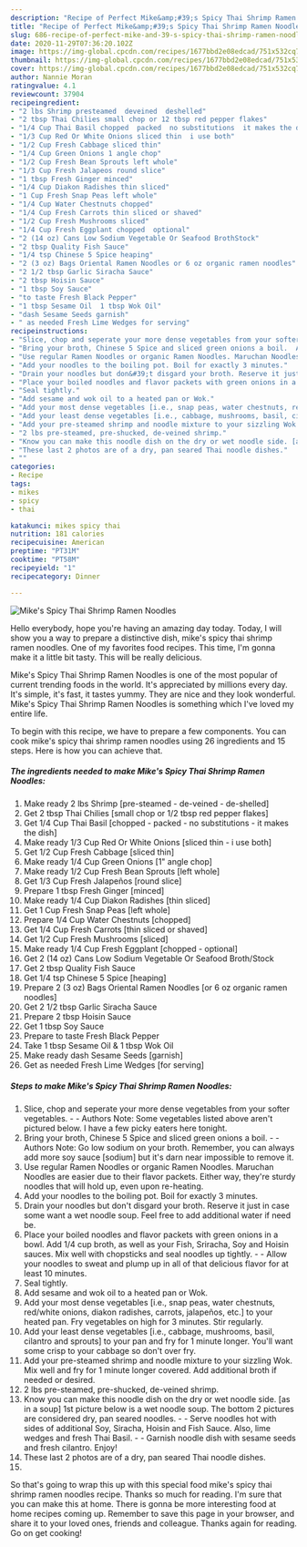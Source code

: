 ```yaml
---
description: "Recipe of Perfect Mike&amp;#39;s Spicy Thai Shrimp Ramen Noodles"
title: "Recipe of Perfect Mike&amp;#39;s Spicy Thai Shrimp Ramen Noodles"
slug: 686-recipe-of-perfect-mike-and-39-s-spicy-thai-shrimp-ramen-noodles
date: 2020-11-29T07:36:20.102Z
image: https://img-global.cpcdn.com/recipes/1677bbd2e08edcad/751x532cq70/mikes-spicy-thai-shrimp-ramen-noodles-recipe-main-photo.jpg
thumbnail: https://img-global.cpcdn.com/recipes/1677bbd2e08edcad/751x532cq70/mikes-spicy-thai-shrimp-ramen-noodles-recipe-main-photo.jpg
cover: https://img-global.cpcdn.com/recipes/1677bbd2e08edcad/751x532cq70/mikes-spicy-thai-shrimp-ramen-noodles-recipe-main-photo.jpg
author: Nannie Moran
ratingvalue: 4.1
reviewcount: 37904
recipeingredient:
- "2 lbs Shrimp presteamed  deveined  deshelled"
- "2 tbsp Thai Chilies small chop or 12 tbsp red pepper flakes"
- "1/4 Cup Thai Basil chopped  packed  no substitutions  it makes the dish"
- "1/3 Cup Red Or White Onions sliced thin  i use both"
- "1/2 Cup Fresh Cabbage sliced thin"
- "1/4 Cup Green Onions 1 angle chop"
- "1/2 Cup Fresh Bean Sprouts left whole"
- "1/3 Cup Fresh Jalapeos round slice"
- "1 tbsp Fresh Ginger minced"
- "1/4 Cup Diakon Radishes thin sliced"
- "1 Cup Fresh Snap Peas left whole"
- "1/4 Cup Water Chestnuts chopped"
- "1/4 Cup Fresh Carrots thin sliced or shaved"
- "1/2 Cup Fresh Mushrooms sliced"
- "1/4 Cup Fresh Eggplant chopped  optional"
- "2 (14 oz) Cans Low Sodium Vegetable Or Seafood BrothStock"
- "2 tbsp Quality Fish Sauce"
- "1/4 tsp Chinese 5 Spice heaping"
- "2 (3 oz) Bags Oriental Ramen Noodles or 6 oz organic ramen noodles"
- "2 1/2 tbsp Garlic Siracha Sauce"
- "2 tbsp Hoisin Sauce"
- "1 tbsp Soy Sauce"
- "to taste Fresh Black Pepper"
- "1 tbsp Sesame Oil  1 tbsp Wok Oil"
- "dash Sesame Seeds garnish"
- " as needed Fresh Lime Wedges for serving"
recipeinstructions:
- "Slice, chop and seperate your more dense vegetables from your softer vegetables.  Authors Note: Some vegetables listed above aren&#39;t pictured below. I have a few picky eaters here tonight."
- "Bring your broth, Chinese 5 Spice and sliced green onions a boil.  Authors Note: Go low sodium on your broth. Remember, you can always add more soy sauce [sodium] but it&#39;s darn near impossible to remove it."
- "Use regular Ramen Noodles or organic Ramen Noodles. Maruchan Noodles are easier due to their flavor packets. Either way, they&#39;re sturdy noodles that will hold up, even upon re-heating."
- "Add your noodles to the boiling pot. Boil for exactly 3 minutes."
- "Drain your noodles but don&#39;t disgard your broth. Reserve it just in case some want a wet noodle soup. Feel free to add additional water if need be."
- "Place your boiled noodles and flavor packets with green onions in a bowl. Add 1/4 cup broth, as well as your Fish, Sriracha, Soy and Hoisin sauces. Mix well with chopsticks and seal noodles up tightly.   Allow your noodles to sweat and plump up in all of that delicious flavor for at least 10 minutes."
- "Seal tightly."
- "Add sesame and wok oil to a heated pan or Wok."
- "Add your most dense vegetables [i.e., snap peas, water chestnuts, red/white onions, diakon radishes, carrots, jalapeños, etc.] to your heated pan. Fry vegetables on high for 3 minutes. Stir regularly."
- "Add your least dense vegetables [i.e., cabbage, mushrooms, basil, cilantro and sprouts] to your pan and fry for 1 minute longer. You&#39;ll want some crisp to your cabbage so don&#39;t over fry."
- "Add your pre-steamed shrimp and noodle mixture to your sizzling Wok. Mix well and fry for 1 minute longer covered. Add additional broth if needed or desired."
- "2 lbs pre-steamed, pre-shucked, de-veined shrimp."
- "Know you can make this noodle dish on the dry or wet noodle side. [as in a soup] 1st picture below is a wet noodle soup. The bottom 2 pictures are considered dry, pan seared noodles.  Serve noodles hot with sides of additional Soy, Siracha, Hoisin and Fish Sauce. Also, lime wedges and fresh Thai Basil.   Garnish noodle dish with sesame seeds and fresh cilantro. Enjoy!"
- "These last 2 photos are of a dry, pan seared Thai noodle dishes."
- ""
categories:
- Recipe
tags:
- mikes
- spicy
- thai

katakunci: mikes spicy thai 
nutrition: 181 calories
recipecuisine: American
preptime: "PT31M"
cooktime: "PT58M"
recipeyield: "1"
recipecategory: Dinner

---
```



![Mike&#39;s Spicy Thai Shrimp Ramen Noodles](https://img-global.cpcdn.com/recipes/1677bbd2e08edcad/751x532cq70/mikes-spicy-thai-shrimp-ramen-noodles-recipe-main-photo.jpg)

Hello everybody, hope you're having an amazing day today. Today, I will show you a way to prepare a distinctive dish, mike&#39;s spicy thai shrimp ramen noodles. One of my favorites food recipes. This time, I'm gonna make it a little bit tasty. This will be really delicious.

Mike&#39;s Spicy Thai Shrimp Ramen Noodles is one of the most popular of current trending foods in the world. It's appreciated by millions every day. It's simple, it's fast, it tastes yummy. They are nice and they look wonderful. Mike&#39;s Spicy Thai Shrimp Ramen Noodles is something which I've loved my entire life.




To begin with this recipe, we have to prepare a few components. You can cook mike&#39;s spicy thai shrimp ramen noodles using 26 ingredients and 15 steps. Here is how you can achieve that.

<!--inarticleads1-->

##### The ingredients needed to make Mike&#39;s Spicy Thai Shrimp Ramen Noodles:

1. Make ready 2 lbs Shrimp [pre-steamed - de-veined - de-shelled]
1. Get 2 tbsp Thai Chilies [small chop or 1/2 tbsp red pepper flakes]
1. Get 1/4 Cup Thai Basil [chopped - packed - no substitutions - it makes the dish]
1. Make ready 1/3 Cup Red Or White Onions [sliced thin - i use both]
1. Get 1/2 Cup Fresh Cabbage [sliced thin]
1. Make ready 1/4 Cup Green Onions [1&#34; angle chop]
1. Make ready 1/2 Cup Fresh Bean Sprouts [left whole]
1. Get 1/3 Cup Fresh Jalapeños [round slice]
1. Prepare 1 tbsp Fresh Ginger [minced]
1. Make ready 1/4 Cup Diakon Radishes [thin sliced]
1. Get 1 Cup Fresh Snap Peas [left whole]
1. Prepare 1/4 Cup Water Chestnuts [chopped]
1. Get 1/4 Cup Fresh Carrots [thin sliced or shaved]
1. Get 1/2 Cup Fresh Mushrooms [sliced]
1. Make ready 1/4 Cup Fresh Eggplant [chopped - optional]
1. Get 2 (14 oz) Cans Low Sodium Vegetable Or Seafood Broth/Stock
1. Get 2 tbsp Quality Fish Sauce
1. Get 1/4 tsp Chinese 5 Spice [heaping]
1. Prepare 2 (3 oz) Bags Oriental Ramen Noodles [or 6 oz organic ramen noodles]
1. Get 2 1/2 tbsp Garlic Siracha Sauce
1. Prepare 2 tbsp Hoisin Sauce
1. Get 1 tbsp Soy Sauce
1. Prepare to taste Fresh Black Pepper
1. Take 1 tbsp Sesame Oil &amp; 1 tbsp Wok Oil
1. Make ready dash Sesame Seeds [garnish]
1. Get  as needed Fresh Lime Wedges [for serving]




<!--inarticleads2-->

##### Steps to make Mike&#39;s Spicy Thai Shrimp Ramen Noodles:

1. Slice, chop and seperate your more dense vegetables from your softer vegetables. -  - Authors Note: Some vegetables listed above aren&#39;t pictured below. I have a few picky eaters here tonight.
1. Bring your broth, Chinese 5 Spice and sliced green onions a boil. -  - Authors Note: Go low sodium on your broth. Remember, you can always add more soy sauce [sodium] but it&#39;s darn near impossible to remove it.
1. Use regular Ramen Noodles or organic Ramen Noodles. Maruchan Noodles are easier due to their flavor packets. Either way, they&#39;re sturdy noodles that will hold up, even upon re-heating.
1. Add your noodles to the boiling pot. Boil for exactly 3 minutes.
1. Drain your noodles but don&#39;t disgard your broth. Reserve it just in case some want a wet noodle soup. Feel free to add additional water if need be.
1. Place your boiled noodles and flavor packets with green onions in a bowl. Add 1/4 cup broth, as well as your Fish, Sriracha, Soy and Hoisin sauces. Mix well with chopsticks and seal noodles up tightly.  -  - Allow your noodles to sweat and plump up in all of that delicious flavor for at least 10 minutes.
1. Seal tightly.
1. Add sesame and wok oil to a heated pan or Wok.
1. Add your most dense vegetables [i.e., snap peas, water chestnuts, red/white onions, diakon radishes, carrots, jalapeños, etc.] to your heated pan. Fry vegetables on high for 3 minutes. Stir regularly.
1. Add your least dense vegetables [i.e., cabbage, mushrooms, basil, cilantro and sprouts] to your pan and fry for 1 minute longer. You&#39;ll want some crisp to your cabbage so don&#39;t over fry.
1. Add your pre-steamed shrimp and noodle mixture to your sizzling Wok. Mix well and fry for 1 minute longer covered. Add additional broth if needed or desired.
1. 2 lbs pre-steamed, pre-shucked, de-veined shrimp.
1. Know you can make this noodle dish on the dry or wet noodle side. [as in a soup] 1st picture below is a wet noodle soup. The bottom 2 pictures are considered dry, pan seared noodles. -  - Serve noodles hot with sides of additional Soy, Siracha, Hoisin and Fish Sauce. Also, lime wedges and fresh Thai Basil.  -  - Garnish noodle dish with sesame seeds and fresh cilantro. Enjoy!
1. These last 2 photos are of a dry, pan seared Thai noodle dishes.
1. 




So that's going to wrap this up with this special food mike&#39;s spicy thai shrimp ramen noodles recipe. Thanks so much for reading. I'm sure that you can make this at home. There is gonna be more interesting food at home recipes coming up. Remember to save this page in your browser, and share it to your loved ones, friends and colleague. Thanks again for reading. Go on get cooking!
